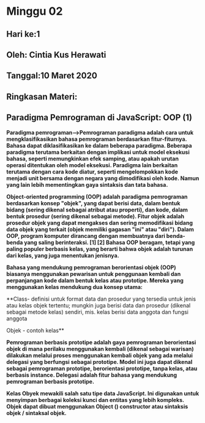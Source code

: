 # Minggu 02
## Hari ke:1
## Oleh: Cintia Kus Herawati 
## Tanggal:10 Maret 2020
## Ringkasan Materi:

## Paradigma Pemrograman di JavaScript: OOP (1)

**Paradigma pemrograman-->Pemrograman paradigma adalah cara untuk mengklasifikasikan bahasa pemrograman berdasarkan fitur-fiturnya. Bahasa dapat diklasifikasikan ke dalam beberapa paradigma. Beberapa paradigma terutama berkaitan dengan implikasi untuk model eksekusi bahasa, seperti memungkinkan efek samping, atau apakah urutan operasi ditentukan oleh model eksekusi. Paradigma lain berkaitan terutama dengan cara kode diatur, seperti mengelompokkan kode menjadi unit bersama dengan negara yang dimodifikasi oleh kode. Namun yang lain lebih mementingkan gaya sintaksis dan tata bahasa.**

**Object-oriented programming (OOP) adalah paradigma pemrograman berdasarkan konsep "objek", yang dapat berisi data, dalam bentuk bidang (sering dikenal sebagai atribut atau properti), dan kode, dalam bentuk prosedur (sering dikenal sebagai metode). Fitur objek adalah prosedur objek yang dapat mengakses dan sering memodifikasi bidang data objek yang terkait (objek memiliki gagasan "ini" atau "diri"). Dalam OOP, program komputer dirancang dengan membuatnya dari benda-benda yang saling berinteraksi. [1] [2] Bahasa OOP beragam, tetapi yang paling populer berbasis kelas, yang berarti bahwa objek adalah turunan dari kelas, yang juga menentukan jenisnya.**

**Bahasa yang mendukung pemrograman berorientasi objek (OOP) biasanya menggunakan pewarisan untuk penggunaan kembali dan perpanjangan kode dalam bentuk kelas atau prototipe. Mereka yang menggunakan kelas mendukung dua konsep utama:**

**Class- definisi untuk format data dan prosedur yang tersedia untuk jenis atau kelas objek tertentu; mungkin juga berisi data dan prosedur (dikenal sebagai metode kelas) sendiri, mis. kelas berisi data anggota dan fungsi anggota

Objek - contoh kelas**

**Pemrograman berbasis prototipe adalah gaya pemrograman berorientasi objek di mana perilaku menggunakan kembali (dikenal sebagai warisan) dilakukan melalui proses menggunakan kembali objek yang ada melalui delegasi yang berfungsi sebagai prototipe. Model ini juga dapat dikenal sebagai pemrograman prototipe, berorientasi prototipe, tanpa kelas, atau berbasis instance. Delegasi adalah fitur bahasa yang mendukung pemrograman berbasis prototipe.**

**Kelas Obyek mewakili salah satu tipe data JavaScript. Ini digunakan untuk menyimpan berbagai koleksi kunci dan entitas yang lebih kompleks. Objek dapat dibuat menggunakan Object () constructor atau sintaksis objek / sintaksal objek.**



